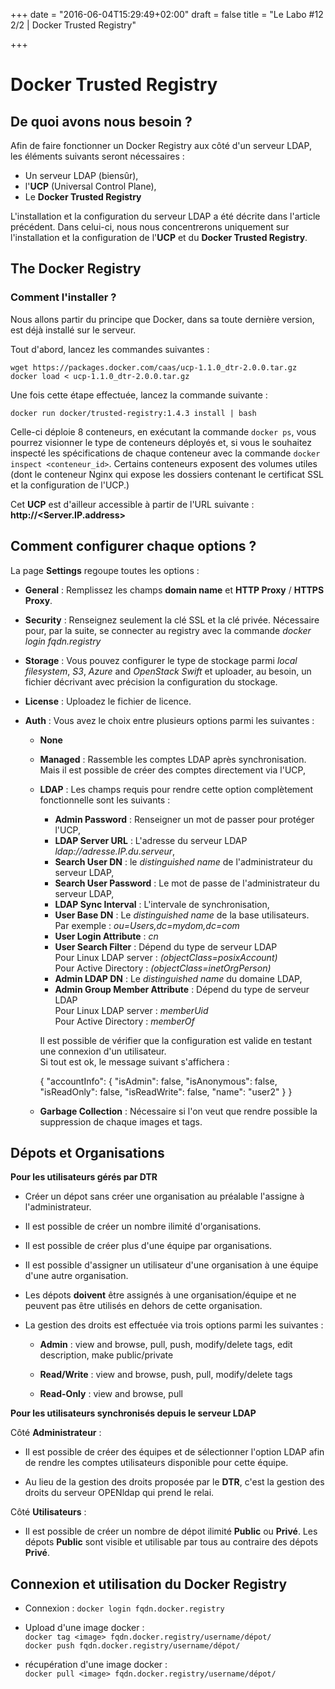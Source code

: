 +++
date = "2016-06-04T15:29:49+02:00"
draft = false
title = "Le Labo #12 2/2 | Docker Trusted Registry"

+++

# Docker Trusted Registry


## De quoi avons nous besoin ?
Afin de faire fonctionner un Docker Registry aux côté d'un serveur LDAP, les éléments suivants seront nécessaires :

- Un serveur LDAP (biensûr),  
- l'**UCP** (Universal Control Plane),  
- Le **Docker Trusted Registry**

L'installation et la configuration du serveur LDAP a été décrite dans l'article précédent. Dans celui-ci, nous nous concentrerons uniquement sur l'installation et la configuration de l'**UCP** et du **Docker Trusted Registry**.


## The Docker Registry
### Comment l'installer ?  
Nous allons partir du principe que Docker, dans sa toute dernière version, est déjà installé sur le serveur.

Tout d'abord, lancez les commandes suivantes : 

`wget https://packages.docker.com/caas/ucp-1.1.0_dtr-2.0.0.tar.gz`  
`docker load < ucp-1.1.0_dtr-2.0.0.tar.gz`

Une fois cette étape effectuée, lancez la commande suivante : 

`docker run docker/trusted-registry:1.4.3 install | bash`

Celle-ci déploie 8 conteneurs, en exécutant la commande `docker ps`, vous pourrez visionner le type de conteneurs déployés et, si vous le souhaitez inspecté les spécifications de chaque conteneur avec la commande `docker inspect <conteneur_id>`.
Certains conteneurs exposent des volumes utiles (dont le conteneur Nginx qui expose les dossiers contenant le certificat SSL et la configuration de l'UCP.)

Cet **UCP** est d'ailleur accessible à partir de l'URL suivante : **http://<Server.IP.address>**  


## Comment configurer chaque options ?
La page **Settings** regoupe toutes les options : 

- **General** : Remplissez les champs **domain name** et **HTTP Proxy** / **HTTPS Proxy**.

- **Security** : Renseignez seulement la clé SSL et la clé privée. Nécessaire pour, par la suite, se connecter au registry avec la commande *docker login fqdn.registry*

- **Storage** : Vous pouvez configurer le type de stockage parmi *local filesystem*, *S3*, *Azure* and *OpenStack Swift* et uploader, au besoin, un fichier décrivant avec précision la configuration du stockage.

- **License** : Uploadez le fichier de licence.

- **Auth** : Vous avez le choix entre plusieurs options parmi les suivantes :

	- **None**
	- **Managed** : Rassemble les comptes LDAP après synchronisation. Mais il est possible de créer des comptes directement via l'UCP,
	- **LDAP** : Les champs requis pour rendre cette option complètement fonctionnelle sont les suivants : 
		- **Admin Password** : Renseigner un mot de passer pour protéger l'UCP,  
		- **LDAP Server URL** : L'adresse du serveur LDAP *ldap://adresse.IP.du.serveur*,  
		- **Search User DN** : le *distinguished name* de l'administrateur du serveur LDAP,  
		- **Search User Password** : Le mot de passe de l'administrateur du serveur LDAP,  
		- **LDAP Sync Interval** : L'intervale de synchronisation,  
		- **User Base DN** : Le *distinguished name* de la base utilisateurs.  
		Par exemple : *ou=Users,dc=mydom,dc=com*  
		- **User Login Attribute** : *cn*  
		- **User Search Filter** : Dépend du type de serveur LDAP  
		Pour Linux LDAP server : *(objectClass=posixAccount)*  
		Pour Active Directory : *(objectClass=inetOrgPerson)*  
		- **Admin LDAP DN** : Le *distinguished name* du domaine LDAP,  
		- **Admin Group Member Attribute** : Dépend du type de serveur LDAP  
		Pour Linux LDAP server : *memberUid*  
		Pour Active Directory : *memberOf* 

		Il est possible de vérifier que la configuration est valide en testant une connexion d'un  utilisateur.  
		Si tout est ok, le message suivant s'affichera : 

		{
		  "accountInfo": {
		    "isAdmin": false,
		    "isAnonymous": false,
		    "isReadOnly": false,
		    "isReadWrite": false,
		    "name": "user2"
		   }
	    }

	- **Garbage Collection** : Nécessaire si l'on veut que rendre possible la suppression de chaque images et tags.


## Dépots et Organisations

**Pour les utilisateurs gérés par DTR**  
- Créer un dépot sans créer une organisation au préalable l'assigne à l'administrateur.

- Il est possible de créer un nombre ilimité d'organisations.

- Il est possible de créer plus d'une équipe par organisations.

- Il est possible d'assigner un utilisateur d'une organisation à une équipe d'une autre organisation.

- Les dépots **doivent** être assignés à une organisation/équipe et ne peuvent pas être utilisés en dehors de cette organisation.

- La gestion des droits est effectuée via trois options parmi les suivantes : 

	- **Admin** : 
		view and browse, pull, push, modify/delete tags, edit description, make public/private

	- **Read/Write** : view and browse, push, pull, modify/delete tags

	- **Read-Only** : view and browse, pull

**Pour les utilisateurs synchronisés depuis le serveur LDAP**

Côté **Administrateur** : 
	
- Il est possible de créer des équipes et de sélectionner l'option LDAP afin de rendre les comptes utilisateurs disponible pour cette équipe.

- Au lieu de la gestion des droits proposée par le **DTR**, c'est la gestion des droits du serveur OPENldap qui prend le relai.

Côté **Utilisateurs** : 

- Il est possible de créer un nombre de dépot ilimité **Public** ou **Privé**. Les dépots **Public** sont visible et utilisable par tous au contraire des dépots **Privé**.


## Connexion et utilisation du Docker Registry

- Connexion : `docker login fqdn.docker.registry`

- Upload d'une image docker :  
`docker tag <image> fqdn.docker.registry/username/dépot/`  
`docker push fqdn.docker.registry/username/dépot/`

- récupération d'une image docker :  
`docker pull <image> fqdn.docker.registry/username/dépot/`